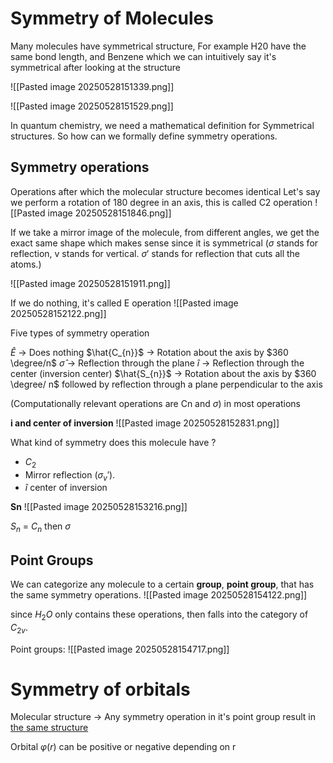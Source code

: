 
# Symmetry of Molecules

Many molecules have symmetrical structure,
For example H20 have the same bond length, and Benzene which we can intuitively say it's symmetrical after looking at the structure

![[Pasted image 20250528151339.png]]

![[Pasted image 20250528151529.png]]

In quantum chemistry, we need a mathematical definition for Symmetrical structures.
So how can we formally define symmetry operations.

## Symmetry operations

Operations after which the molecular structure becomes identical
Let's say we perform a rotation of 180 degree in an axis, this is called C2 operation
![[Pasted image 20250528151846.png]]

If we take a mirror image of the molecule, from different angles, we get the exact same shape which makes sense since it is symmetrical ($\sigma$ stands for reflection, v stands for vertical. $\sigma'$ stands for reflection that cuts all the atoms.)

![[Pasted image 20250528151911.png]]

If we do nothing, it's called E operation
![[Pasted image 20250528152122.png]]


Five types of symmetry operation

$\hat{E}$ -> Does nothing
$\hat{C_{n}}$ -> Rotation about the axis by $360 \degree/n$
$\hat{\sigma}$ -> Reflection through the plane
$\hat{i}$ -> Reflection through the center (inversion center)
$\hat{S_{n}}$ -> Rotation about the axis by $360 \degree/ n$ followed by reflection through a plane perpendicular to the axis

(Computationally relevant operations are Cn and $\sigma$) in most operations

**i and center of inversion**
![[Pasted image 20250528152831.png]]

What kind of symmetry does this molecule have ?
- $C_{2}$
- Mirror reflection ($\sigma_{v}'$).
- $\hat{i}$ center of inversion

**Sn**
 ![[Pasted image 20250528153216.png]]

$S_{n}$ = $C_{n}$ then $\sigma$

## Point Groups

We can categorize any molecule to a certain **group**, **point group**, that has the same symmetry operations. 
![[Pasted image 20250528154122.png]]

since $H_{2}O$ only contains these operations, then falls into the category of $C_{2v}$.

Point groups:
![[Pasted image 20250528154717.png]]


# Symmetry of orbitals

Molecular structure
-> Any symmetry operation in it's point group result in <u>the same structure</u>

Orbital $\varphi(r)$ can be positive or negative depending on r

